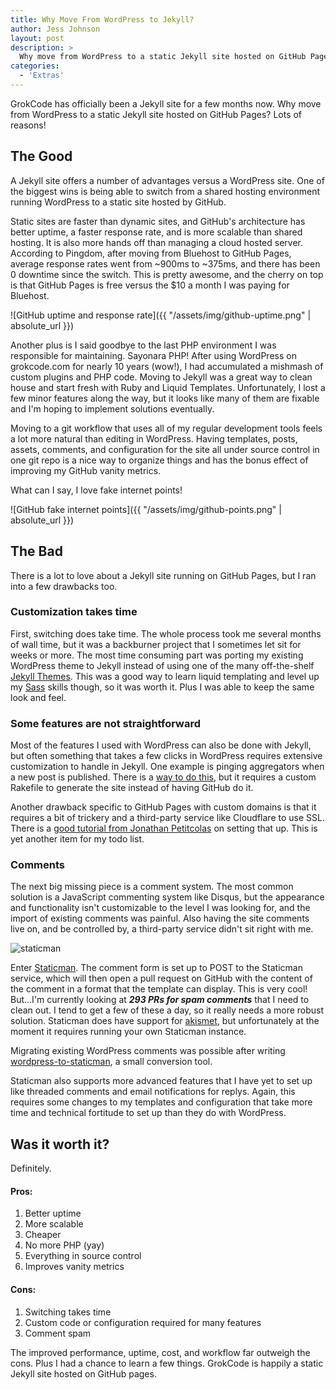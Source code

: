 ```yaml
---
title: Why Move From WordPress to Jekyll?
author: Jess Johnson
layout: post
description: >
  Why move from WordPress to a static Jekyll site hosted on GitHub Pages? Better performance, cost, and uptime, plus a more natural workflow for developers.
categories:
  - 'Extras'
---
```



GrokCode has officially been a Jekyll site for a few months now. Why move from WordPress to a static Jekyll site hosted on GitHub Pages? Lots of reasons!<!--more-->


## The Good

A Jekyll site offers a number of advantages versus a WordPress site. One of the biggest wins is being able to switch from a shared hosting environment running WordPress to a static site hosted by GitHub.

Static sites are faster than dynamic sites, and GitHub's architecture has better uptime, a faster response rate, and is more scalable than shared hosting. It is also more hands off than managing a cloud hosted server. According to Pingdom, after moving from Bluehost to GitHub Pages, average response rates went from ~900ms to ~375ms, and there has been 0 downtime since the switch. This is pretty awesome, and the cherry on top is that GitHub Pages is free versus the $10 a month I was paying for Bluehost.

![GitHub uptime and response rate]({{ "/assets/img/github-uptime.png" | absolute_url }})

Another plus is I said goodbye to the last PHP environment I was responsible for maintaining. Sayonara PHP! After using WordPress on grokcode.com for nearly 10 years (wow!), I had accumulated a mishmash of custom plugins and PHP code. Moving to Jekyll was a great way to clean house and start fresh with Ruby and Liquid Templates. Unfortunately, I lost a few minor features along the way, but it looks like many of them are fixable and I'm hoping to implement solutions eventually.

Moving to a git workflow that uses all of my regular development tools feels a lot more natural than editing in WordPress. Having templates, posts, assets, comments, and configuration for the site all under source control in one git repo is a nice way to organize things and has the bonus effect of improving my GitHub vanity metrics.

What can I say, I love fake internet points!

![GitHub fake internet points]({{ "/assets/img/github-points.png" | absolute_url }})

## The Bad

There is a lot to love about a Jekyll site running on GitHub Pages, but I ran into a few drawbacks too.

### Customization takes time

First, switching does take time. The whole process took me several months of wall time, but it was a backburner project that I sometimes let sit for weeks or more. The most time consuming part was porting my existing WordPress theme to Jekyll instead of using one of the many off-the-shelf [Jekyll Themes](http://jekyllthemes.org/). This was a good way to learn liquid templating and level up my [Sass](http://sass-lang.com/) skills though, so it was worth it. Plus I was able to keep the same look and feel.

### Some features are not straightforward

Most of the features I used with WordPress can also be done with Jekyll, but often something that takes a few clicks in WordPress requires extensive customization to handle in Jekyll. One example is pinging aggregators when a new post is published. There is a [way to do this](https://natelandau.com/how-to-notify-services-when-post-jekyll/), but it requires a custom Rakefile to generate the site instead of having GitHub do it.

Another drawback specific to GitHub Pages with custom domains is that it requires a bit of trickery and a third-party service like Cloudflare to use SSL. There is a [good tutorial from Jonathan Petitcolas](https://www.jonathan-petitcolas.com/2017/01/13/using-https-with-custom-domain-name-on-github-pages.html) on setting that up. This is yet another item for my todo list.

### Comments

The next big missing piece is a comment system. The most common solution is a JavaScript commenting system like Disqus, but the appearance and functionality isn't customizable to the level I was looking for, and the import of existing comments was painful. Also having the site comments live on, and be controlled by, a third-party service didn't sit right with me.

<img class="alignleft" src="{{ site.baseimgurl }}staticman-logo.png" alt="staticman"/>

Enter [Staticman](https://staticman.net/). The comment form is set up to POST to the Staticman service, which will then open a pull request on GitHub with the content of the comment in a format that the template can display. This is very cool! But...I'm currently looking at **_293 PRs for spam comments_** that I need to clean out. I tend to get a few of these a day, so it really needs a more robust solution. Staticman does have support for [akismet](https://en.wikipedia.org/wiki/Akismet), but unfortunately at the moment it requires running your own Staticman instance.

Migrating existing WordPress comments was possible after writing [wordpress-to-staticman](https://github.com/grokcode/wordpress-to-staticman), a small conversion tool.

Staticman also supports more advanced features that I have yet to set up like threaded comments and email notifications for replys. Again, this requires some changes to my templates and configuration that take more time and technical fortitude to set up than they do with WordPress.


## Was it worth it?

Definitely.


#### Pros:
1. Better uptime
1. More scalable
1. Cheaper
1. No more PHP (yay)
1. Everything in source control
1. Improves vanity metrics


#### Cons:
1. Switching takes time
1. Custom code or configuration required for many features
1. Comment spam


The improved performance, uptime, cost, and workflow far outweigh the cons. Plus I had a chance to learn a few things. GrokCode is happily a static Jekyll site hosted on GitHub pages.
